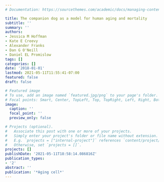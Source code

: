 ```yaml
---
# Documentation: https://sourcethemes.com/academic/docs/managing-content/

title: The companion dog as a model for human aging and mortality
subtitle: ''
summary: ''
authors:
- Jessica M Hoffman
- Kate E Creevy
- Alexander Franks
- Dan G O'Neill
- Daniel EL Promislow
tags: []
categories: []
date: '2018-01-01'
lastmod: 2021-05-11T11:55:41-07:00
featured: false
draft: false

# Featured image
# To use, add an image named `featured.jpg/png` to your page's folder.
# Focal points: Smart, Center, TopLeft, Top, TopRight, Left, Right, BottomLeft, Bottom, BottomRight.
image:
  caption: ''
  focal_point: ''
  preview_only: false

# Projects (optional).
#   Associate this post with one or more of your projects.
#   Simply enter your project's folder or file name without extension.
#   E.g. `projects = ["internal-project"]` references `content/project/deep-learning/index.md`.
#   Otherwise, set `projects = []`.
projects: []
publishDate: '2021-05-11T18:58:14.086816Z'
publication_types:
- '2'
abstract: ''
publication: '*Aging cell*'
---
```


